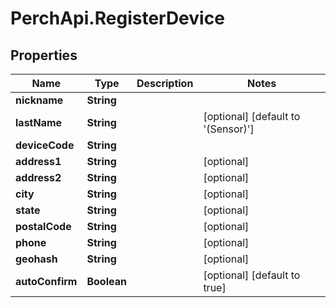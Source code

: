 # PerchApi.RegisterDevice

## Properties
Name | Type | Description | Notes
------------ | ------------- | ------------- | -------------
**nickname** | **String** |  | 
**lastName** | **String** |  | [optional] [default to '(Sensor)']
**deviceCode** | **String** |  | 
**address1** | **String** |  | [optional] 
**address2** | **String** |  | [optional] 
**city** | **String** |  | [optional] 
**state** | **String** |  | [optional] 
**postalCode** | **String** |  | [optional] 
**phone** | **String** |  | [optional] 
**geohash** | **String** |  | [optional] 
**autoConfirm** | **Boolean** |  | [optional] [default to true]


